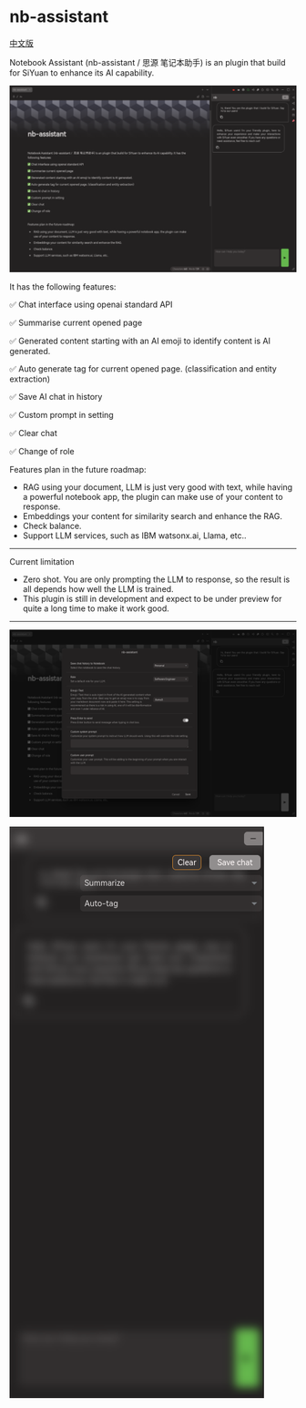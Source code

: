 
# nb-assistant

[中文版](./README_zh_CN.md)

Notebook Assistant (nb-assistant /  思源 笔记本助手) is an plugin that build for SiYuan to enhance its AI capability. 

![preview](./preview.png)

It has the following features:

✅ Chat interface using openai standard API

✅ Summarise current opened page

✅ Generated content starting with an AI emoji to identify content is AI generated. 

✅ Auto generate tag for current opened page. (classification and entity extraction) 

✅ Save AI chat in history

✅ Custom prompt in setting

✅ Clear chat

✅ Change of role


Features plan in the future roadmap:

* RAG using your document, LLM is just very good with text, while having a powerful notebook app, the plugin can make use of your content to response.
* Embeddings your content for similarity search and enhance the RAG.
* Check balance.
* Support LLM services, such as IBM watsonx.ai, Llama, etc..


---

Current limitation

* Zero shot. You are only prompting the LLM to response, so the result is all depends how well the LLM is trained.
* This plugin is still in development and expect to be under preview for quite a long time to make it work good.

---

![demo3](./images/demo3.png)

![demo2](./images/demo2.png)

